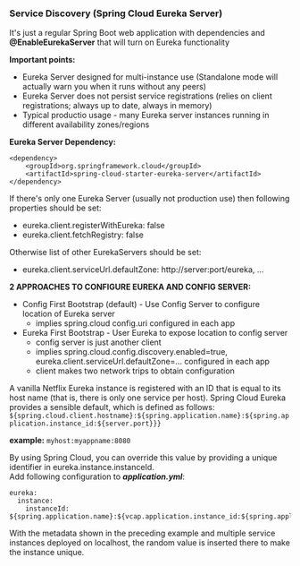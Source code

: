 ### Service Discovery (Spring Cloud Eureka Server)
It's just a regular Spring Boot web application with dependencies and **@EnableEurekaServer** that will turn on Eureka functionality

**Important points:**<br>
- Eureka Server designed for multi-instance use (Standalone mode will actually warn you when it runs without any peers)
- Eureka Server does not persist service registrations (relies on client registrations; always up to date, always in memory)
- Typical productio usage - many Eureka server instances running in different availability zones/regions

**Eureka Server Dependency:**
```
<dependency>
    <groupId>org.springframework.cloud</groupId>
    <artifactId>spring-cloud-starter-eureka-server</artifactId>
</dependency>
```
If there's only one Eureka Server (usually not production use) then following properties should be set:
- eureka.client.registerWithEureka: false
- eureka.client.fetchRegistry: false

Otherwise list of other EurekaServers should be set:
- eureka.client.serviceUrl.defaultZone: http://server:port/eureka, ...

**2 APPROACHES TO CONFIGURE EUREKA AND CONFIG SERVER:**
- Config First Bootstrap (default) - Use Config Server to configure location of Eureka server<br>
    - implies spring.cloud config.uri configured in each app
- Eureka First Bootstrap - User Eureka to expose location to config server <br>
	- config server is just another client
	- implies spring.cloud.config.discovery.enabled=true, eureka.client.serviceUrl.defaultZone=... configured in each app
	- client makes two network trips to obtain configuration

A vanilla Netflix Eureka instance is registered with an ID that is equal to its host name (that is, there is only one service per host). Spring Cloud Eureka
 provides a sensible default, which is defined as follows:<br>
 `${spring.cloud.client.hostname}:${spring.application.name}:${spring.application.instance_id:${server.port}}}`<br>
 
 **example:** `myhost:myappname:8080`
 
 By using Spring Cloud, you can override this value by providing a unique identifier in eureka.instance.instanceId.<br>
 Add following configuration to **_application.yml_**:
```
eureka:
  instance:
    instanceId: ${spring.application.name}:${vcap.application.instance_id:${spring.application.instance_id:${random.value}}}
```
With the metadata shown in the preceding example and multiple service instances deployed on localhost, the random value is inserted there to make the instance unique.
